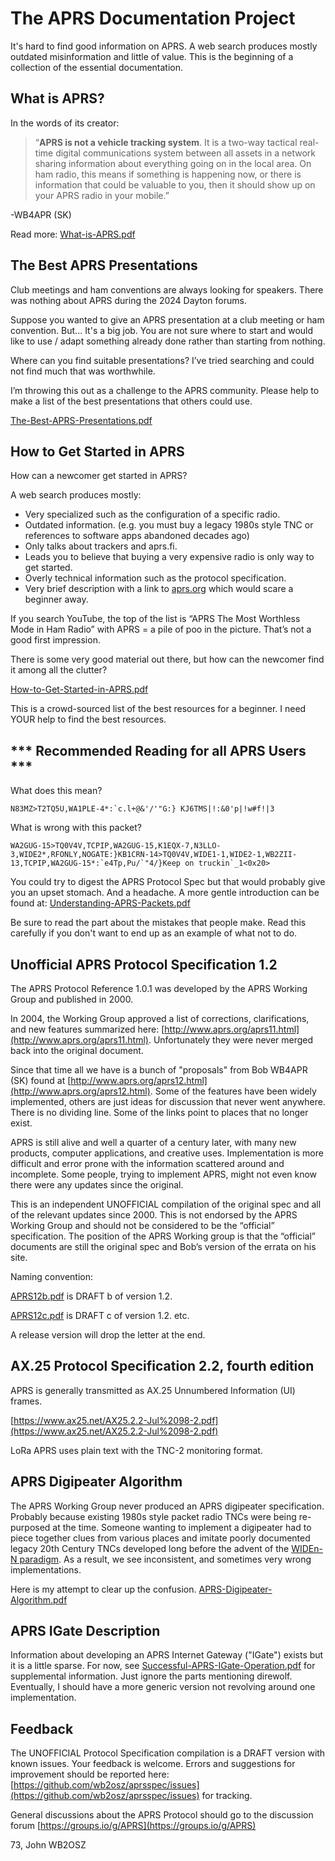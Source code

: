 # The APRS Documentation Project #

It's hard to find good information on APRS.  A web search produces mostly outdated misinformation and little of value.  This is the beginning of a collection of the essential documentation.


## What is APRS? ##

In the words of its creator:


> “**APRS is not a vehicle tracking system**. It is a two-way tactical real-time digital communications system between all assets in a network sharing information about everything going on in the local area. On ham radio, this means if something is happening now, or there is information that could be valuable to you, then it should show up on your APRS radio in your mobile.” 

 -WB4APR (SK)

Read more:  [What-is-APRS.pdf](https://github.com/wb2osz/aprsspec/raw/main/What-is-APRS.pdf)


## The Best APRS Presentations ##

Club meetings and ham conventions are always looking for speakers.  There was nothing about APRS during the 2024 Dayton forums.

Suppose you wanted to give an APRS presentation at a club meeting or ham convention.  But...
It's a big job. You are not sure where to start and would like to use / adapt something already done rather than starting from nothing.

Where can you find suitable presentations?  I’ve tried searching and could not find much that was worthwhile.

I’m throwing this out as a challenge to the APRS community.  Please help to make a list of the best presentations that others could use.  

[The-Best-APRS-Presentations.pdf](https://github.com/wb2osz/aprsspec/raw/main/The-Best-APRS-Presentations.pdf)

## How to Get Started in APRS ##

How can a newcomer get started in APRS?  

A web search produces mostly:

- Very specialized such as the configuration of a specific radio.
- Outdated information.  (e.g.  you must buy a legacy 1980s style TNC or references to software apps abandoned decades ago)
- Only talks about trackers and aprs.fi.
- Leads you to believe that buying a very expensive radio is only way to get started. 
- Overly technical information such as the protocol specification. 
- Very brief description with a link to [aprs.org](http://www.aprs.org/) which would scare a beginner away.


If you search YouTube, the top of the list is “APRS The Most Worthless Mode in Ham Radio”   with APRS = a pile of poo in the picture.  That’s not a good first impression.

There is some very good material out there, but how can the newcomer find it among all the clutter?

[How-to-Get-Started-in-APRS.pdf](https://github.com/wb2osz/aprsspec/raw/main/How-to-Get-Started-in-APRS.pdf)

This is a crowd-sourced list of the best resources for a beginner.  I need YOUR help to find the best resources.




## *** Recommended Reading for all APRS Users *** ##


What does this mean?


    N83MZ>T2TQ5U,WA1PLE-4*:`c.l+@&'/'"G:} KJ6TMS|!:&0'p|!w#f!|3


What is wrong with this packet?


    WA2GUG-15>TQ0V4V,TCPIP,WA2GUG-15,K1EQX-7,N3LLO-3,WIDE2*,RFONLY,NOGATE:}KB1CRN-14>TQ0V4V,WIDE1-1,WIDE2-1,WB2ZII-13,TCPIP,WA2GUG-15*:`e4Tp,Pu/`"4/}Keep on truckin`_1<0x20>

You could try to digest the APRS Protocol Spec but that would probably give you an upset stomach.  And a headache.  A more gentle introduction can be found at:  [Understanding-APRS-Packets.pdf](https://github.com/wb2osz/direwolf-doc/raw/main/Understanding-APRS-Packets.pdf)

Be sure to read the part about the mistakes that people make.  Read this carefully if you don't want to end up as an example of what not to do.


## Unofficial APRS Protocol Specification 1.2 ##

The APRS Protocol Reference 1.0.1 was developed by the APRS Working Group and published in 2000.   

In 2004, the Working Group approved a list of corrections, clarifications, and new features summarized here:  [http://www.aprs.org/aprs11.html](http://www.aprs.org/aprs11.html). Unfortunately they were never merged back into the original document.
 
Since that time all we have is a bunch of "proposals" from Bob WB4APR (SK) found at [http://www.aprs.org/aprs12.html](http://www.aprs.org/aprs12.html).   Some of the features have been widely implemented, others are just ideas for discussion that never went anywhere.  There is no dividing line.  Some of the links point to places that no longer exist.

APRS is still alive and well a quarter of a century later, with many new products, computer applications, and creative uses.  Implementation is more difficult and error prone with the information scattered around and incomplete.  Some people, trying to implement APRS, might not even know there were any updates since the original.  

This is an independent UNOFFICIAL compilation of the original spec and all of the relevant updates since 2000.  This is not endorsed by the APRS Working Group and should not be considered to be the “official” specification.  The position of the APRS Working group is that the “official” documents are still the original spec and Bob’s version of the errata on his site. 

Naming convention:

[APRS12b.pdf](https://github.com/wb2osz/aprsspec/raw/main/APRS12b.pdf) is DRAFT b of version 1.2.

[APRS12c.pdf](https://github.com/wb2osz/aprsspec/raw/main/APRS12c.pdf) is DRAFT c of version 1.2.  etc.

A release version will drop the letter at the end.


## AX.25 Protocol Specification 2.2, fourth edition ##

APRS is generally transmitted as AX.25 Unnumbered Information (UI) frames. 

[https://www.ax25.net/AX25.2.2-Jul%2098-2.pdf](https://www.ax25.net/AX25.2.2-Jul%2098-2.pdf)

LoRa APRS uses plain text with the TNC-2 monitoring format.



## APRS Digipeater Algorithm ##

The APRS Working Group never produced an APRS digipeater specification.  Probably because existing 1980s style packet radio TNCs were being re-purposed at the time.    Someone wanting to implement a digipeater  had to piece together clues from various places and imitate poorly documented legacy 20th Century TNCs developed long before the advent of the [WIDEn-N paradigm](http://www.aprs.org/fix14439.html).  As a result, we see inconsistent, and sometimes very wrong implementations.

Here is my attempt to clear up the confusion.  [APRS-Digipeater-Algorithm.pdf](https://github.com/wb2osz/aprsspec/raw/main/APRS-Digipeater-Algorithm.pdf)


## APRS IGate Description ##

Information about developing an APRS Internet Gateway ("IGate") exists but it is a little sparse.  For now, see [Successful-APRS-IGate-Operation.pdf](https://github.com/wb2osz/direwolf-doc/raw/main/Successful-APRS-IGate-Operation.pdf)  for supplemental information.  Just ignore the parts mentioning direwolf.  Eventually, I should have a more generic version not revolving around one implementation.




## Feedback ##

The UNOFFICIAL Protocol Specification compilation is a DRAFT version with known issues.  Your feedback is welcome.  Errors and suggestions for improvement should be reported here: [https://github.com/wb2osz/aprsspec/issues](https://github.com/wb2osz/aprsspec/issues)   for tracking.

General discussions about the APRS Protocol should go to the discussion forum  [https://groups.io/g/APRS](https://groups.io/g/APRS)

73, John WB2OSZ